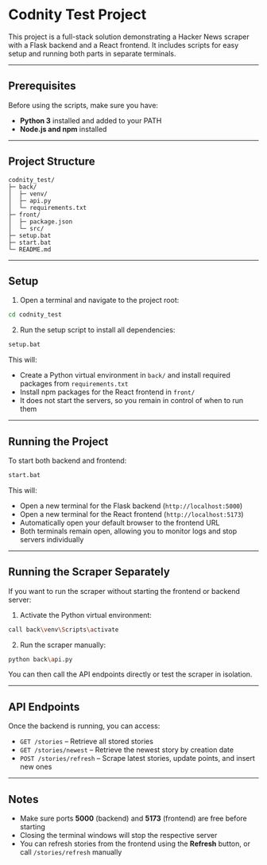 # Codnity Test Project

This project is a full-stack solution demonstrating a Hacker News scraper with a Flask backend and a React frontend. It includes scripts for easy setup and running both parts in separate terminals.

---

## Prerequisites

Before using the scripts, make sure you have:

- **Python 3** installed and added to your PATH
- **Node.js and npm** installed

---

## Project Structure

```
codnity_test/
├─ back/
│  ├─ venv/
│  ├─ api.py
│  └─ requirements.txt
├─ front/
│  ├─ package.json
│  └─ src/
├─ setup.bat
├─ start.bat
└─ README.md
```

---

## Setup

1. Open a terminal and navigate to the project root:

```bash
cd codnity_test
```

2. Run the setup script to install all dependencies:

```bash
setup.bat
```

This will:
- Create a Python virtual environment in `back/` and install required packages from `requirements.txt`
- Install npm packages for the React frontend in `front/`
- It does not start the servers, so you remain in control of when to run them

---

## Running the Project

To start both backend and frontend:

```bash
start.bat
```

This will:
- Open a new terminal for the Flask backend (`http://localhost:5000`)
- Open a new terminal for the React frontend (`http://localhost:5173`)
- Automatically open your default browser to the frontend URL
- Both terminals remain open, allowing you to monitor logs and stop servers individually

---

## Running the Scraper Separately

If you want to run the scraper without starting the frontend or backend server:

1. Activate the Python virtual environment:

```bash
call back\venv\Scripts\activate
```

2. Run the scraper manually:

```bash
python back\api.py
```

You can then call the API endpoints directly or test the scraper in isolation.

---

## API Endpoints

Once the backend is running, you can access:

- `GET /stories` – Retrieve all stored stories
- `GET /stories/newest` – Retrieve the newest story by creation date
- `POST /stories/refresh` – Scrape latest stories, update points, and insert new ones

---

## Notes

- Make sure ports **5000** (backend) and **5173** (frontend) are free before starting
- Closing the terminal windows will stop the respective server
- You can refresh stories from the frontend using the **Refresh** button, or call `/stories/refresh` manually